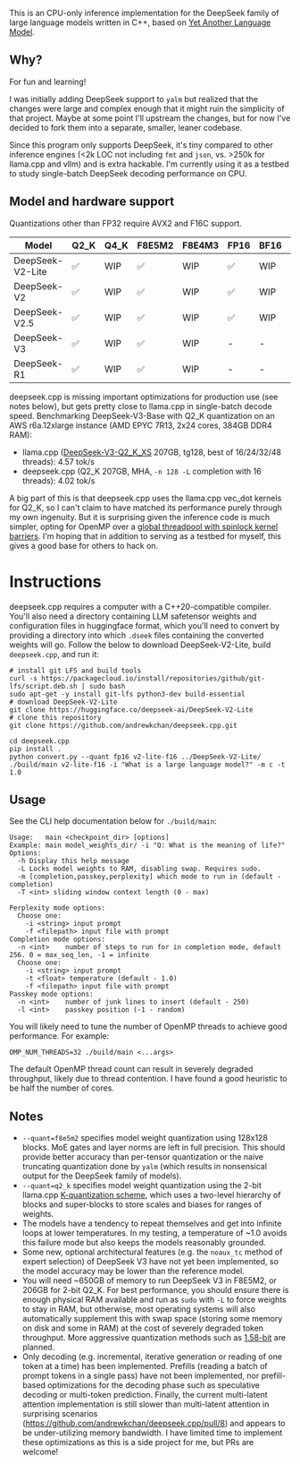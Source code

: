 This is an CPU-only inference implementation for the DeepSeek family of large language models written in C++, based on [Yet Another Language Model](https://github.com/andrewkchan/yalm). 

## Why?

For fun and learning!

I was initially adding DeepSeek support to `yalm` but realized that the changes were large and complex enough that it might ruin the simplicity of that project. Maybe at some point I'll upstream the changes, but for now I've decided to fork them into a separate, smaller, leaner codebase. 

Since this program only supports DeepSeek, it's tiny compared to other inference engines (<2k LOC not including `fmt` and `json`, vs. >250k for llama.cpp and vllm) and is extra hackable. I'm currently using it as a testbed to study single-batch DeepSeek decoding performance on CPU.

## Model and hardware support

Quantizations other than FP32 require AVX2 and F16C support.

| Model      | Q2_K | Q4_K | F8E5M2 | F8E4M3 | FP16 | BF16 | FP32 |
| -----      | ---- | ---- | ------ | ------ | ---- | ---- | ---- |
| DeepSeek-V2-Lite | ✅ | WIP | ✅ | WIP | ✅ | WIP | ✅ |
| DeepSeek-V2 | ✅ | WIP | ✅ | WIP | ✅ | WIP | ✅ |
| DeepSeek-V2.5 | ✅ | WIP | ✅ | WIP | ✅ | WIP | ✅ |
| DeepSeek-V3 | ✅ | WIP | ✅ | WIP | - | - | - |
| DeepSeek-R1 | ✅ | WIP | ✅ | WIP | - | - | - |

deepseek.cpp is missing important optimizations for production use (see notes below), but gets pretty close to llama.cpp in single-batch decode speed. Benchmarking DeepSeek-V3-Base with Q2_K quantization on an AWS r6a.12xlarge instance (AMD EPYC 7R13, 2x24 cores, 384GB DDR4 RAM):
- llama.cpp ([DeepSeek-V3-Q2_K_XS](https://huggingface.co/unsloth/DeepSeek-V3-GGUF/tree/main/DeepSeek-V3-Q2_K_XS) 207GB, tg128, best of 16/24/32/48 threads): 4.57 tok/s
- deepseek.cpp (Q2_K 207GB, MHA, `-n 128 -L` completion with 16 threads): 4.02 tok/s

A big part of this is that deepseek.cpp uses the llama.cpp vec_dot kernels for Q2_K, so I can't claim to have matched its performance purely through my own ingenuity. But it is surprising given the inference code is much simpler, opting for OpenMP over a [global threadpool with spinlock kernel barriers](https://justine.lol/matmul/#threads). I'm hoping that in addition to serving as a testbed for myself, this gives a good base for others to hack on.

# Instructions

deepseek.cpp requires a computer with a C++20-compatible compiler. You'll also need a directory containing LLM safetensor weights and configuration files in huggingface format, which you'll need to convert by providing a directory into which `.dseek` files containing the converted weights will go. Follow the below to download DeepSeek-V2-Lite, build `deepseek.cpp`, and run it:

```
# install git LFS and build tools
curl -s https://packagecloud.io/install/repositories/github/git-lfs/script.deb.sh | sudo bash
sudo apt-get -y install git-lfs python3-dev build-essential
# download DeepSeek-V2-Lite
git clone https://huggingface.co/deepseek-ai/DeepSeek-V2-Lite
# clone this repository
git clone https://github.com/andrewkchan/deepseek.cpp.git

cd deepseek.cpp
pip install .
python convert.py --quant fp16 v2-lite-f16 ../DeepSeek-V2-Lite/
./build/main v2-lite-f16 -i "What is a large language model?" -m c -t 1.0
```

## Usage

See the CLI help documentation below for `./build/main`:

```
Usage:   main <checkpoint_dir> [options]
Example: main model_weights_dir/ -i "Q: What is the meaning of life?"
Options:
  -h Display this help message
  -L Locks model weights to RAM, disabling swap. Requires sudo.
  -m [completion,passkey,perplexity] which mode to run in (default - completion)
  -T <int> sliding window context length (0 - max)

Perplexity mode options:
  Choose one:
    -i <string> input prompt
    -f <filepath> input file with prompt
Completion mode options:
  -n <int>    number of steps to run for in completion mode, default 256. 0 = max_seq_len, -1 = infinite
  Choose one:
    -i <string> input prompt
    -t <float> temperature (default - 1.0)
    -f <filepath> input file with prompt
Passkey mode options:
  -n <int>    number of junk lines to insert (default - 250)
  -l <int>    passkey position (-1 - random)
```

You will likely need to tune the number of OpenMP threads to achieve good performance. For example: 
```
OMP_NUM_THREADS=32 ./build/main <...args>
```

The default OpenMP thread count can result in severely degraded throughput, likely due to thread contention. I have found a good heuristic to be half the number of cores.

## Notes

- `--quant=f8e5m2` specifies model weight quantization using 128x128 blocks. MoE gates and layer norms are left in full precision. This should provide better accuracy than per-tensor quantization or the naive truncating quantization done by `yalm` (which results in nonsensical output for the DeepSeek family of models).
- `--quant=q2_k` specifies model weight quantization using the 2-bit llama.cpp [K-quantization scheme](https://github.com/ggml-org/llama.cpp/pull/1684), which uses a two-level hierarchy of blocks and super-blocks to store scales and biases for ranges of weights.
- The models have a tendency to repeat themselves and get into infinite loops at lower temperatures. In my testing, a temperature of ~1.0 avoids this failure mode but also keeps the models reasonably grounded.
- Some new, optional architectural features (e.g. the `noaux_tc` method of expert selection) of DeepSeek V3 have not yet been implemented, so the model accuracy may be lower than the reference model.
- You will need ~650GB of memory to run DeepSeek V3 in F8E5M2, or 206GB for 2-bit Q2_K. For best performance, you should ensure there is enough physical RAM available and run as `sudo` with `-L` to force weights to stay in RAM, but otherwise, most operating systems will also automatically supplement this with swap space (storing some memory on disk and some in RAM) at the cost of severely degraded token throughput. More aggressive quantization methods such as [1.58-bit](https://unsloth.ai/blog/deepseekr1-dynamic) are planned.
- Only decoding (e.g. incremental, iterative generation or reading of one token at a time) has been implemented. Prefills (reading a batch of prompt tokens in a single pass) have not been implemented, nor prefill-based optimizations for the decoding phase such as speculative decoding or multi-token prediction. Finally, the current multi-latent attention implementation is still slower than multi-latent attention in surprising scenarios (https://github.com/andrewkchan/deepseek.cpp/pull/8) and appears to be under-utilizing memory bandwidth. I have limited time to implement these optimizations as this is a side project for me, but PRs are welcome!